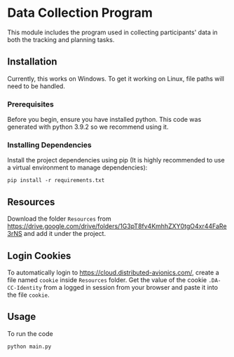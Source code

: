 # Data Collection Program
This module includes the program used in collecting participants' data in both the tracking and planning tasks.

## Installation

Currently, this works on Windows. To get it working on Linux, file paths will need to be handled.

### Prerequisites

Before you begin, ensure you have installed python. This code was generated with python 3.9.2 so we recommend using it.

### Installing Dependencies 

Install the project dependencies using pip (It is highly recommended to use a virtual environment to manage dependencies):

```
pip install -r requirements.txt
```

## Resources

Download the folder `Resources` from https://drive.google.com/drive/folders/1G3pT8fv4KmhhZXY0tgO4xr44FaRe3rNS and add it under the project.

## Login Cookies

To automatically login to https://cloud.distributed-avionics.com/, create a file named `cookie` inside `Resources` folder. Get the value of the cookie `.DA-CC-Identity` from a logged in session from your browser and paste it into the file `cookie`.

## Usage

To run the code
```
python main.py
```
